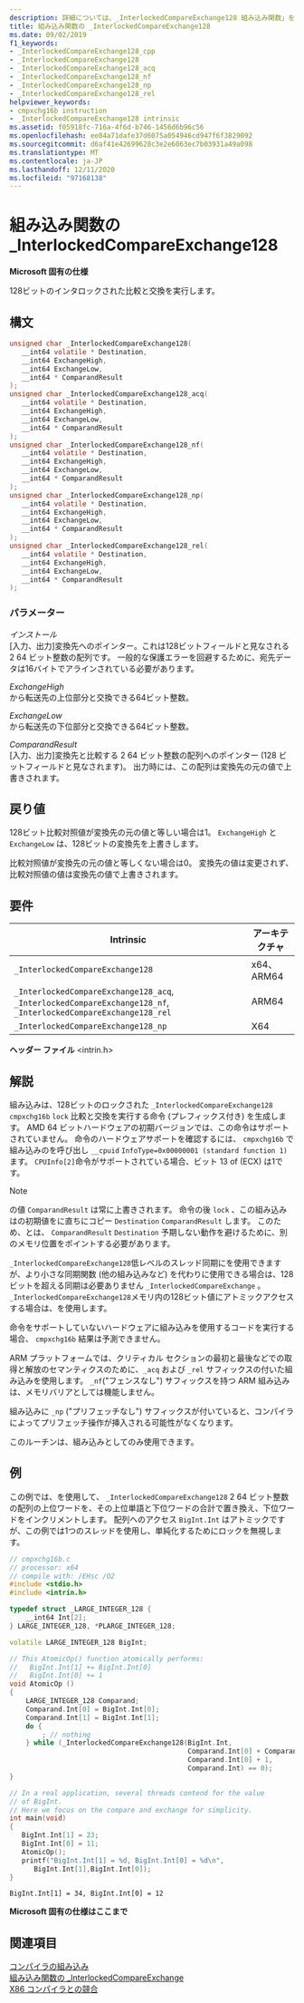 ```yaml
---
description: 詳細については、_InterlockedCompareExchange128 組み込み関数」を参照してください。
title: 組み込み関数の _InterlockedCompareExchange128
ms.date: 09/02/2019
f1_keywords:
- _InterlockedCompareExchange128_cpp
- _InterlockedCompareExchange128
- _InterlockedCompareExchange128_acq
- _InterlockedCompareExchange128_nf
- _InterlockedCompareExchange128_np
- _InterlockedCompareExchange128_rel
helpviewer_keywords:
- cmpxchg16b instruction
- _InterlockedCompareExchange128 intrinsic
ms.assetid: f05918fc-716a-4f6d-b746-1456d6b96c56
ms.openlocfilehash: ee04a71dafe37d6075a054946cd947f6f3829092
ms.sourcegitcommit: d6af41e42699628c3e2e6063ec7b03931a49a098
ms.translationtype: MT
ms.contentlocale: ja-JP
ms.lasthandoff: 12/11/2020
ms.locfileid: "97168138"
---
```

# <a name="_interlockedcompareexchange128-intrinsic-functions"></a>組み込み関数の _InterlockedCompareExchange128

**Microsoft 固有の仕様**

128ビットのインタロックされた比較と交換を実行します。

## <a name="syntax"></a>構文

```C
unsigned char _InterlockedCompareExchange128(
   __int64 volatile * Destination,
   __int64 ExchangeHigh,
   __int64 ExchangeLow,
   __int64 * ComparandResult
);
unsigned char _InterlockedCompareExchange128_acq(
   __int64 volatile * Destination,
   __int64 ExchangeHigh,
   __int64 ExchangeLow,
   __int64 * ComparandResult
);
unsigned char _InterlockedCompareExchange128_nf(
   __int64 volatile * Destination,
   __int64 ExchangeHigh,
   __int64 ExchangeLow,
   __int64 * ComparandResult
);
unsigned char _InterlockedCompareExchange128_np(
   __int64 volatile * Destination,
   __int64 ExchangeHigh,
   __int64 ExchangeLow,
   __int64 * ComparandResult
);
unsigned char _InterlockedCompareExchange128_rel(
   __int64 volatile * Destination,
   __int64 ExchangeHigh,
   __int64 ExchangeLow,
   __int64 * ComparandResult
);
```

### <a name="parameters"></a>パラメーター

*インストール*\
[入力、出力]変換先へのポインター。これは128ビットフィールドと見なされる 2 64 ビット整数の配列です。 一般的な保護エラーを回避するために、宛先データは16バイトでアラインされている必要があります。

*ExchangeHigh*\
から転送先の上位部分と交換できる64ビット整数。

*ExchangeLow*\
から転送先の下位部分と交換できる64ビット整数。

*ComparandResult*\
[入力、出力]変換先と比較する 2 64 ビット整数の配列へのポインター (128 ビットフィールドと見なされます)。  出力時には、この配列は変換先の元の値で上書きされます。

## <a name="return-value"></a>戻り値

128ビット比較対照値が変換先の元の値と等しい場合は1。 `ExchangeHigh` と `ExchangeLow` は、128ビットの変換先を上書きします。

比較対照値が変換先の元の値と等しくない場合は0。 変換先の値は変更されず、比較対照値の値は変換先の値で上書きされます。

## <a name="requirements"></a>要件

|Intrinsic|アーキテクチャ|
|---------------|------------------|
|`_InterlockedCompareExchange128`|x64、ARM64|
|`_InterlockedCompareExchange128_acq`, `_InterlockedCompareExchange128_nf`, `_InterlockedCompareExchange128_rel`|ARM64|
|`_InterlockedCompareExchange128_np`|X64|

**ヘッダー ファイル** \<intrin.h>

## <a name="remarks"></a>解説

組み込みは、128ビットのロックされた `_InterlockedCompareExchange128` `cmpxchg16b` `lock` 比較と交換を実行する命令 (プレフィックス付き) を生成します。 AMD 64 ビットハードウェアの初期バージョンでは、この命令はサポートされていません。 命令のハードウェアサポートを確認するには、 `cmpxchg16b` で組み込みのを呼び出し `__cpuid` `InfoType=0x00000001 (standard function 1)` ます。 `CPUInfo[2]`命令がサポートされている場合、ビット 13 of (ECX) は1です。

> [!NOTE]
> の値 `ComparandResult` は常に上書きされます。 命令の後 `lock` 、この組み込みはの初期値をに直ちにコピー `Destination` `ComparandResult` します。 このため、とは、 `ComparandResult` `Destination` 予期しない動作を避けるために、別のメモリ位置をポイントする必要があります。

`_InterlockedCompareExchange128`低レベルのスレッド同期にを使用できますが、より小さな同期関数 (他の組み込みなど) を代わりに使用できる場合は、128ビットを超える同期は必要ありません `_InterlockedCompareExchange` 。 `_InterlockedCompareExchange128`メモリ内の128ビット値にアトミックアクセスする場合は、を使用します。

命令をサポートしていないハードウェアに組み込みを使用するコードを実行する場合、 `cmpxchg16b` 結果は予測できません。

ARM プラットフォームでは、クリティカル セクションの最初と最後などでの取得と解放のセマンティクスのために、`_acq` および `_rel` サフィックスの付いた組み込みを使用します。 `_nf`("フェンスなし") サフィックスを持つ ARM 組み込みは、メモリバリアとしては機能しません。

組み込みに `_np` ("プリフェッチなし") サフィックスが付いていると、コンパイラによってプリフェッチ操作が挿入される可能性がなくなります。

このルーチンは、組み込みとしてのみ使用できます。

## <a name="example"></a>例

この例では、を使用して、 `_InterlockedCompareExchange128` 2 64 ビット整数の配列の上位ワードを、その上位単語と下位ワードの合計で置き換え、下位ワードをインクリメントします。 配列へのアクセス `BigInt.Int` はアトミックですが、この例では1つのスレッドを使用し、単純化するためにロックを無視します。

```cpp
// cmpxchg16b.c
// processor: x64
// compile with: /EHsc /O2
#include <stdio.h>
#include <intrin.h>

typedef struct _LARGE_INTEGER_128 {
    __int64 Int[2];
} LARGE_INTEGER_128, *PLARGE_INTEGER_128;

volatile LARGE_INTEGER_128 BigInt;

// This AtomicOp() function atomically performs:
//   BigInt.Int[1] += BigInt.Int[0]
//   BigInt.Int[0] += 1
void AtomicOp ()
{
    LARGE_INTEGER_128 Comparand;
    Comparand.Int[0] = BigInt.Int[0];
    Comparand.Int[1] = BigInt.Int[1];
    do {
        ; // nothing
    } while (_InterlockedCompareExchange128(BigInt.Int,
                                            Comparand.Int[0] + Comparand.Int[1],
                                            Comparand.Int[0] + 1,
                                            Comparand.Int) == 0);
}

// In a real application, several threads contend for the value
// of BigInt.
// Here we focus on the compare and exchange for simplicity.
int main(void)
{
   BigInt.Int[1] = 23;
   BigInt.Int[0] = 11;
   AtomicOp();
   printf("BigInt.Int[1] = %d, BigInt.Int[0] = %d\n",
      BigInt.Int[1],BigInt.Int[0]);
}
```

```Output
BigInt.Int[1] = 34, BigInt.Int[0] = 12
```

**Microsoft 固有の仕様はここまで**

## <a name="see-also"></a>関連項目

[コンパイラの組み込み](../intrinsics/compiler-intrinsics.md)\
[組み込み関数の _InterlockedCompareExchange](../intrinsics/interlockedcompareexchange-intrinsic-functions.md)\
[X86 コンパイラとの競合](../build/x64-software-conventions.md#conflicts-with-the-x86-compiler)
